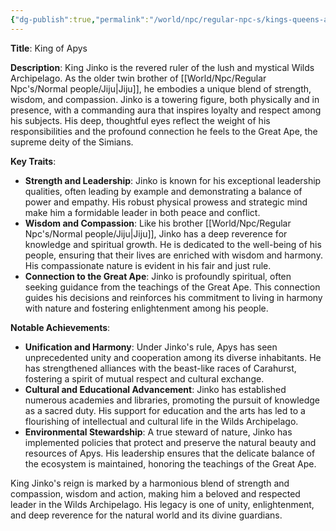 ```yaml
---
{"dg-publish":true,"permalink":"/world/npc/regular-npc-s/kings-queens-and-important-figures/king-jinko-of-apys/"}
---
```


**Title**: King of Apys

**Description**: King Jinko is the revered ruler of the lush and mystical Wilds Archipelago. As the older twin brother of [[World/Npc/Regular Npc's/Normal people/Jiju\|Jiju]], he embodies a unique blend of strength, wisdom, and compassion. Jinko is a towering figure, both physically and in presence, with a commanding aura that inspires loyalty and respect among his subjects. His deep, thoughtful eyes reflect the weight of his responsibilities and the profound connection he feels to the Great Ape, the supreme deity of the Simians.

**Key Traits**:

- **Strength and Leadership**: Jinko is known for his exceptional leadership qualities, often leading by example and demonstrating a balance of power and empathy. His robust physical prowess and strategic mind make him a formidable leader in both peace and conflict.
- **Wisdom and Compassion**: Like his brother [[World/Npc/Regular Npc's/Normal people/Jiju\|Jiju]], Jinko has a deep reverence for knowledge and spiritual growth. He is dedicated to the well-being of his people, ensuring that their lives are enriched with wisdom and harmony. His compassionate nature is evident in his fair and just rule.
- **Connection to the Great Ape**: Jinko is profoundly spiritual, often seeking guidance from the teachings of the Great Ape. This connection guides his decisions and reinforces his commitment to living in harmony with nature and fostering enlightenment among his people.

**Notable Achievements**:

- **Unification and Harmony**: Under Jinko's rule, Apys has seen unprecedented unity and cooperation among its diverse inhabitants. He has strengthened alliances with the beast-like races of Carahurst, fostering a spirit of mutual respect and cultural exchange.
- **Cultural and Educational Advancement**: Jinko has established numerous academies and libraries, promoting the pursuit of knowledge as a sacred duty. His support for education and the arts has led to a flourishing of intellectual and cultural life in the Wilds Archipelago.
- **Environmental Stewardship**: A true steward of nature, Jinko has implemented policies that protect and preserve the natural beauty and resources of Apys. His leadership ensures that the delicate balance of the ecosystem is maintained, honoring the teachings of the Great Ape.

King Jinko's reign is marked by a harmonious blend of strength and compassion, wisdom and action, making him a beloved and respected leader in the Wilds Archipelago. His legacy is one of unity, enlightenment, and deep reverence for the natural world and its divine guardians.